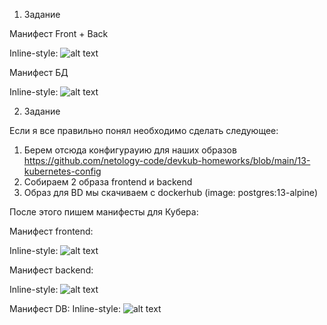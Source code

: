 1. Задание

Манифест Front + Back

Inline-style: 
![alt text](https://github.com/Andrey-netology/13.1/blob/main/fb.JPG "Logo Title Text 1")

Манифест БД

Inline-style: 
![alt text](https://github.com/Andrey-netology/13.1/blob/main/db1.JPG "Logo Title Text 1")


2. Задание

Если я все правильно понял необходимо сделать следующее: 
1. Берем отсюда конфигурауию для наших образов https://github.com/netology-code/devkub-homeworks/blob/main/13-kubernetes-config
2. Собираем 2 образа frontend и backend
3. Образ для BD мы скачиваем c dockerhub (image: postgres:13-alpine) 

После этого пишем манифесты для Кубера: 

Манифест frontend: 

Inline-style: 
![alt text](https://github.com/Andrey-netology/13.1/blob/main/frontend.JPG "Logo Title Text 1")

Манифест backend:

Inline-style: 
![alt text](https://github.com/Andrey-netology/13.1/blob/main/backend.JPG "Logo Title Text 1")

Манифест DB: 
Inline-style: 
![alt text](https://github.com/Andrey-netology/13.1/blob/main/db2.JPG "Logo Title Text 1")




